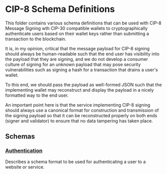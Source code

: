 # CIP-8 Schema Definitions #



This folder contains various schema definitions that can be used with CIP-8 Message Signing wth CIP-30 compatible 
wallets to cryptographically authenticate users based on their wallet keys rather than submitting a transaction to
the blockchain.

It is, in my opinion, critical that the message payload for CIP-8 signing should always be human-readable such that the
end user has visibility into the payload that they are signing, and we do not develop a consumer culture of signing for
an unknown payload that may pose security vulnerabilities such as signing a hash for a transaction that drains a user's
wallet.

To this end, we should pass the payload as well-formed JSON such that the implementing wallet may reconstruct and display
the payload in a nicely formatted way to the end user.

An important point here is that the service implementing CIP-8 signing should always use a canonical format for construction
and transmission of the signing payload so that it can be reconstructed properly on both ends (signer and validator) to
ensure that no data tampering has taken place.

## Schemas ##

### [Authentication](authentication.json) ###

Describes a schema format to be used for authenticating a user to a website or service.